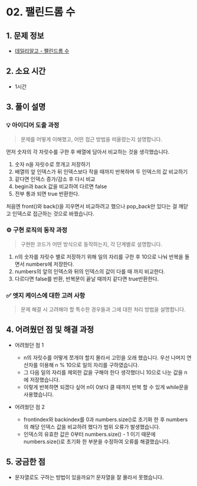 # 02. 팰린드롬 수

## 1. 문제 정보
- [데일리알고 - 팰린드롬 수](https://dailyalgo.kr/problems/158)

## 2. 소요 시간
- 1시간

## 3. 풀이 설명
### 💡 아이디어 도출 과정
> 문제를 어떻게 이해했고, 어떤 접근 방법을 떠올렸는지 설명합니다.

먼저 숫자의 각 자릿수를 구한 후 배열에 담아서 비교하는 것을 생각했습니다.
1. 숫자 n을 자릿수로 쪼개고 저장하기
2. 배열의 앞 인덱스가 뒤 인덱스보다 작을 때까지 반복하며 두 인덱스의 값 비교하기
3. 같다면 인덱스 증가/감소 후 다시 비교
4. begin과 back 값을 비교하여 다르면 false
5. 전부 통과 되면 true 반환한다.

처음엔 front()와 back()을 지우면서 비교하려고 했으나 pop_back만 있다는 걸 깨닫고 인덱스로 접근하는 것으로 바꿨습니다.

### ⚙️ 구현 로직의 동작 과정
> 구현한 코드가 어떤 방식으로 동작하는지, 각 단계별로 설명합니다.

1. n의 숫자를 자릿수 별로 저장하기 위해 일의 자리를 구한 후 10으로 나눠 반복을 돌면서 numbers에 저장한다.
2. numbers의 앞의 인덱스와 뒤의 인덱스의 값이 다를 때 까지 비교한다.
3. 다르다면 false를 반환, 반복문이 끝날 때까지 같다면 true반환한다. 

### ✅ 엣지 케이스에 대한 고려 사항
> 문제 해결 시 고려해야 할 특수한 경우들과 그에 대한 처리 방법을 설명합니다.


## 4. 어려웠던 점 및 해결 과정

- 어려웠던 점 1
	- n의 자릿수를 어떻게 쪼개야 할지 몰라서 고민을 오래 했습니다. 우선 나머지 연산자를 이용해 n % 10으로 일의 자리를 구하였습니다.
	- 그 다음 일의 자리를 제외한 값을 구해야 한다 생각했더니 10으로 나눈 값을 n에 저장했습니다. 
	- 이렇게 반복하면 되겠다 싶어 n이 0보다 클 때까지 반복 할 수 있게 while문을 사용했습니다.

- 어려웠던 점 2
	- frontindex와 backindex를 0과 numbers.size()로 초기화 한 후 numbers의 해당 인덱스 값을 비교하려 했다가 범위 오류가 발생했습니다.
	- 인덱스의 유효한 값은 0부터 numbers.size() - 1 이기 때문에 numbers.size()로 초기화 한 부분을 수정하여 오류를 해결했습니다.

## 5. 궁금한 점

- 문자열로도 구하는 방법이 있을까요?! 문자열을 잘 몰라서 못했습니다.